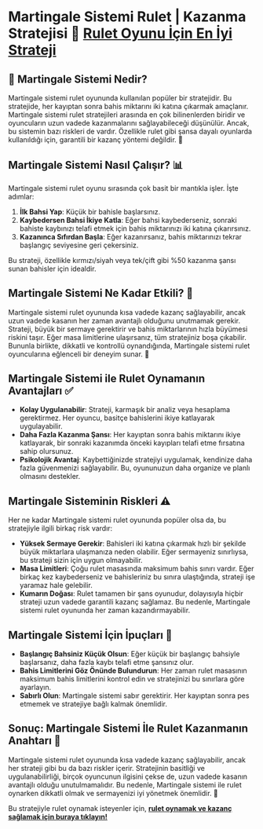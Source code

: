 # Martingale Sistemi Rulet | Kazanma Stratejisi 🎲 [Rulet Oyunu İçin En İyi Strateji](https://casinotr.link/gWCRZ4)

## 🎰 Martingale Sistemi Nedir?

Martingale sistemi rulet oyununda kullanılan popüler bir stratejidir. Bu stratejide, her kayıptan sonra bahis miktarını iki katına çıkarmak amaçlanır. Martingale sistemi rulet stratejileri arasında en çok bilinenlerden biridir ve oyuncuların uzun vadede kazanmalarını sağlayabileceği düşünülür. Ancak, bu sistemin bazı riskleri de vardır. Özellikle rulet gibi şansa dayalı oyunlarda kullanıldığı için, garantili bir kazanç yöntemi değildir. 🎯

## Martingale Sistemi Nasıl Çalışır? 📊

Martingale sistemi rulet oyunu sırasında çok basit bir mantıkla işler. İşte adımlar:

1. **İlk Bahsi Yap**: Küçük bir bahisle başlarsınız.
2. **Kaybedersen Bahsi İkiye Katla**: Eğer bahsi kaybederseniz, sonraki bahiste kaybınızı telafi etmek için bahis miktarınızı iki katına çıkarırsınız.
3. **Kazanınca Sıfırdan Başla**: Eğer kazanırsanız, bahis miktarınızı tekrar başlangıç seviyesine geri çekersiniz.

Bu strateji, özellikle kırmızı/siyah veya tek/çift gibi %50 kazanma şansı sunan bahisler için idealdir.

## Martingale Sistemi Ne Kadar Etkili? 🎯

Martingale sistemi rulet oyununda kısa vadede kazanç sağlayabilir, ancak uzun vadede kasanın her zaman avantajlı olduğunu unutmamak gerekir. Strateji, büyük bir sermaye gerektirir ve bahis miktarlarının hızla büyümesi riskini taşır. Eğer masa limitlerine ulaşırsanız, tüm stratejiniz boşa çıkabilir. Bununla birlikte, dikkatli ve kontrollü oynandığında, Martingale sistemi rulet oyuncularına eğlenceli bir deneyim sunar. 🎲

## Martingale Sistemi ile Rulet Oynamanın Avantajları ✅

- **Kolay Uygulanabilir**: Strateji, karmaşık bir analiz veya hesaplama gerektirmez. Her oyuncu, basitçe bahislerini ikiye katlayarak uygulayabilir.
- **Daha Fazla Kazanma Şansı**: Her kayıptan sonra bahis miktarını ikiye katlayarak, bir sonraki kazanımda önceki kayıpları telafi etme fırsatına sahip olursunuz.
- **Psikolojik Avantaj**: Kaybettiğinizde stratejiyi uygulamak, kendinize daha fazla güvenmenizi sağlayabilir. Bu, oyununuzun daha organize ve planlı olmasını destekler.

## Martingale Sisteminin Riskleri ⚠️

Her ne kadar Martingale sistemi rulet oyununda popüler olsa da, bu stratejiyle ilgili birkaç risk vardır:

- **Yüksek Sermaye Gerekir**: Bahisleri iki katına çıkarmak hızlı bir şekilde büyük miktarlara ulaşmanıza neden olabilir. Eğer sermayeniz sınırlıysa, bu strateji sizin için uygun olmayabilir.
- **Masa Limitleri**: Çoğu rulet masasında maksimum bahis sınırı vardır. Eğer birkaç kez kaybederseniz ve bahisleriniz bu sınıra ulaştığında, strateji işe yaramaz hale gelebilir.
- **Kumarın Doğası**: Rulet tamamen bir şans oyunudur, dolayısıyla hiçbir strateji uzun vadede garantili kazanç sağlamaz. Bu nedenle, Martingale sistemi rulet oyununda her zaman kazandırmayabilir.

## Martingale Sistemi İçin İpuçları 🔑

- **Başlangıç Bahsiniz Küçük Olsun**: Eğer küçük bir başlangıç bahsiyle başlarsanız, daha fazla kaybı telafi etme şansınız olur.
- **Bahis Limitlerini Göz Önünde Bulundurun**: Her zaman rulet masasının maksimum bahis limitlerini kontrol edin ve stratejinizi bu sınırlara göre ayarlayın.
- **Sabırlı Olun**: Martingale sistemi sabır gerektirir. Her kayıptan sonra pes etmemek ve stratejiye bağlı kalmak önemlidir.

## Sonuç: Martingale Sistemi İle Rulet Kazanmanın Anahtarı 🔑

Martingale sistemi rulet oyununda kısa vadede kazanç sağlayabilir, ancak her strateji gibi bu da bazı riskler içerir. Stratejinin basitliği ve uygulanabilirliği, birçok oyuncunun ilgisini çekse de, uzun vadede kasanın avantajlı olduğu unutulmamalıdır. Bu nedenle, Martingale sistemi ile rulet oynarken dikkatli olmak ve sermayenizi iyi yönetmek önemlidir. 🎰

Bu stratejiyle rulet oynamak isteyenler için, **[rulet oynamak ve kazanç sağlamak için buraya tıklayın!](https://casinotr.link/gWCRZ4)**


